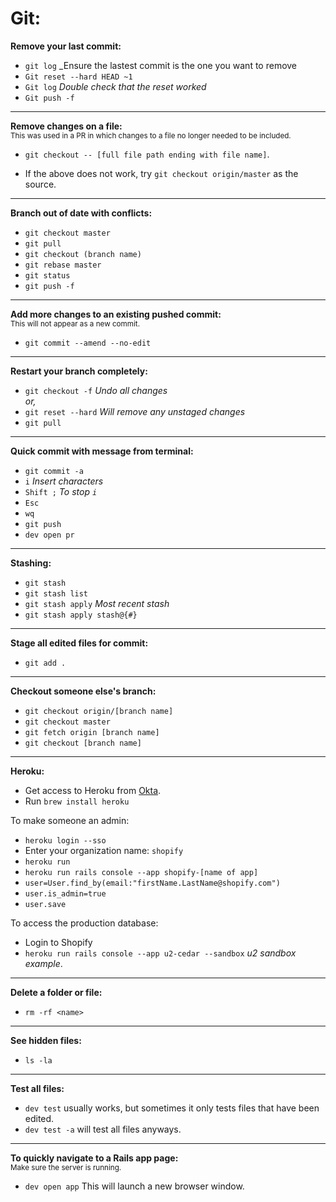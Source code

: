 # Git:

**Remove your last commit:**
- `git log` _Ensure the lastest commit is the one you want to remove
- `Git reset --hard HEAD ~1`
- `Git log` _Double check that the reset worked_
- `Git push -f`

<hr>

**Remove changes on a file:**<br>
<sup>This was used in a PR in which changes to a file no longer needed to be included.</sup>
- `git checkout -- [full file path ending with file name]`.

- If the above does not work, try `git checkout origin/master` as the source.

<hr>

**Branch out of date with conflicts:**
- `git checkout master`
- `git pull`
- `git checkout (branch name)`
- `git rebase master`
- `git status`
- `git push -f`

<hr>

**Add more changes to an existing pushed commit:**<br>
<sup>This will not appear as a new commit.</sup><br>
- `git commit --amend --no-edit`

<hr>

**Restart your branch completely:**
- `git checkout -f` _Undo all changes_<br>
_or,_<br>
- `git reset --hard` _Will remove any unstaged changes_
- `git pull`

<hr>

**Quick commit with message from terminal:**
- `git commit -a`
- `i` _Insert characters_
- `Shift ;` _To stop `i`_
- `Esc`
- `wq`
- `git push`
- `dev open pr`

<hr>

**Stashing:**
- `git stash`  
- `git stash list`
- `git stash apply` _Most recent stash_
- `git stash apply stash@{#}`

<hr>

**Stage all edited files for commit:**
- `git add .`

<hr>

**Checkout someone else's branch:**
- `git checkout origin/[branch name]`
- `git checkout master`
- `git fetch origin [branch name]`
- `git checkout [branch name]`

<hr>

**Heroku:**

- Get access to Heroku from [Okta](https://shopify.okta.com/app/UserHome#).
- Run `brew install heroku`

To make someone an admin:
- `heroku login --sso`
- Enter your organization name: `shopify`
- `heroku run`
- `heroku run rails console --app shopify-[name of app]`
- `user=User.find_by(email:"firstName.LastName@shopify.com")`
- `user.is_admin=true`
- `user.save` 

To access the production database:
- Login to Shopify
- `heroku run rails console --app u2-cedar --sandbox` _u2 sandbox example_.

<hr>

**Delete a folder or file:**
- `rm -rf <name>`

<hr>

**See hidden files:**
- `ls -la`

<hr>

**Test all files:**
- `dev test` usually works, but sometimes it only tests files that have been edited.
- `dev test -a` will test all files anyways.

<hr>

**To quickly navigate to a Rails app page:**<br>
<sup>Make sure the server is running.</sup>
- `dev open app` This will launch a new browser window.
